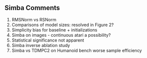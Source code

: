 ## Simba Comments

1. RMSNorm vs RSNorm
2. Comparisons of model sizes: resolved in Figure 2?
3. Simplicity bias for baseline + initializations
4. Simba on images - continuous atari a possibility?
5. Statistical significance not apparent
6. Simba inverse ablation study
7. Simba vs TDMPC2 on Humanoid bench worse sample efficiency